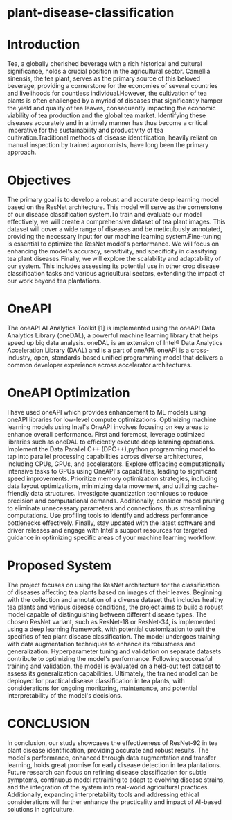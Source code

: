# plant-disease-classification
# Introduction
Tea, a globally cherished beverage with a rich historical and cultural significance, holds a crucial position in the agricultural sector. Camellia sinensis, the tea plant, serves as the primary source of this beloved beverage, providing a cornerstone for the economies of several countries and livelihoods for countless individual.However, the cultivation of tea plants is often challenged by a myriad of diseases that significantly hamper the yield and quality of tea leaves, consequently impacting the economic viability of tea production and the global tea market. Identifying these diseases accurately and in a timely manner has thus become a critical imperative for the sustainability and productivity of tea cultivation.Traditional methods of disease identification, heavily reliant on manual inspection by trained agronomists, have long been the primary approach. 
# Objectives
The primary goal is to develop a robust and accurate deep learning model based on the ResNet architecture. This model will serve as the cornerstone of our disease classification system.To train and evaluate our model effectively, we will create a comprehensive dataset of tea plant images. This dataset will cover a wide range of diseases and be meticulously annotated, providing the necessary input for our machine learning system.Fine-tuning is essential to optimize the ResNet model's performance. We will focus on enhancing the model's accuracy, sensitivity, and specificity in classifying tea plant diseases.Finally, we will explore the scalability and adaptability of our system. This includes assessing its potential use in other crop disease classification tasks and various agricultural sectors, extending the impact of our work beyond tea plantations.
# OneAPI
The oneAPI AI Analytics Toolkit [1] is implemented using the oneAPI Data Analytics Library (oneDAL), a powerful machine learning library that helps speed up big data analysis. oneDAL is an extension of Intel® Data Analytics Acceleration Library (DAAL) and is a part of oneAPI. oneAPI is a cross-industry, open, standards-based unified programming model that delivers a common developer experience across accelerator architectures.
# OneAPI Optimization
I have used oneAPI which provides enhancement to ML models using oneAPI libraries for low-level compute optimizations. Optimizing machine learning models using Intel's OneAPI involves focusing on key areas to enhance overall performance. First and foremost, leverage optimized libraries such as oneDAL to efficiently execute deep learning operations. Implement the Data Parallel C++ (DPC++),python programming model to tap into parallel processing capabilities across diverse architectures, including CPUs, GPUs, and accelerators. Explore offloading computationally intensive tasks to GPUs using OneAPI's capabilities, leading to significant speed improvements. Prioritize memory optimization strategies, including data layout optimizations, minimizing data movement, and utilizing cache-friendly data structures. Investigate quantization techniques to reduce precision and computational demands. Additionally, consider model pruning to eliminate unnecessary parameters and connections, thus streamlining computations. Use profiling tools to identify and address performance bottlenecks effectively. Finally, stay updated with the latest software and driver releases and engage with Intel's support resources for targeted guidance in optimizing specific areas of your machine learning workflow.
# Proposed System
The project focuses on using the ResNet architecture for the classification of diseases affecting tea plants based on images of their leaves. Beginning with the collection and annotation of a diverse dataset that includes healthy tea plants and various disease conditions, the project aims to build a robust model capable of distinguishing between different disease types. The chosen ResNet variant, such as ResNet-18 or ResNet-34, is implemented using a deep learning framework, with potential customization to suit the specifics of tea plant disease classification. The model undergoes training with data augmentation techniques to enhance its robustness and generalization. Hyperparameter tuning and validation on separate datasets contribute to optimizing the model's performance. Following successful training and validation, the model is evaluated on a held-out test dataset to assess its generalization capabilities. Ultimately, the trained model can be deployed for practical disease classification in tea plants, with considerations for ongoing monitoring, maintenance, and potential interpretability of the model's decisions.
# CONCLUSION
In conclusion, our study showcases the effectiveness of ResNet-92 in tea plant disease identification, providing accurate and robust results. The model's performance, enhanced through data augmentation and transfer learning, holds great promise for early disease detection in tea plantations. Future research can focus on refining disease classification for subtle symptoms, continuous model retraining to adapt to evolving disease strains, and the integration of the system into real-world agricultural practices. Additionally, expanding interpretability tools and addressing ethical considerations will further enhance the practicality and impact of AI-based solutions in agriculture.
